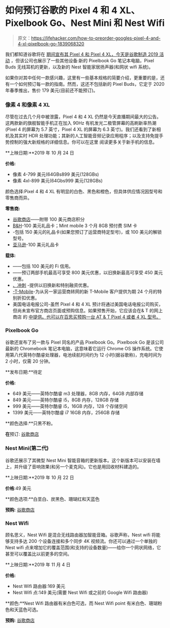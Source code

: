 # 如何预订谷歌的 Pixel 4 和 4 XL、Pixelbook Go、Nest Mini 和 Nest Wifi

> 原文：<https://lifehacker.com/how-to-preorder-googles-pixel-4-and-4-xl-pixelbook-go-1839068320>



我们都知道谷歌将在 [期间宣布其 Pixel 4 和 Pixel 4 XL，今天是谷歌制造 2019 活动](https://lifehacker.com/everything-from-todays-google-event-that-actually-matte-1839057732) ，但该公司也展示了一些其他设备:新的 Pixelbook Go 笔记本电脑，Pixel Buds 无线耳机的更新，以及新的 Nest 智能家居扬声器(和网状 wifi 系统)。

如果你对其中任何一款感兴趣，这里有一些基本规格的简要介绍，更重要的是，还有一个如何预订每一款的指南。然而，这还不包括新的 Pixel Buds，它定于 2020 年春季推出，售价 179 美元(目前还不能预订)。

### 像素 4 和像素 4 XL

尽管在过去几个月中被泄露，Pixel 4 和 4 XL 仍然是今天直播期间最大的公告。这两款新的旗舰智能手机正在加入 90Hz 有机发光二极管屏幕的高刷新率热潮(Pixel 4 的屏幕为 5.7 英寸，Pixel 4 XL 的屏幕为 6.3 英寸)。我们还看到了新相机及其实时 HDR 处理功能；其新的人工智能音频记录应用程序；以及支持免提手势控制的强大新规格的详细信息。你可以在这里 阅读更多关于新手机的信息。

**上映日期:**2019 年 10 月 24 日

**价格:**

*   像素 4-799 美元(64GBs899 美元(128GBs)
*   像素 4xl-899 美元(64Gbs999 美元(128GBs)

颜色选择:Pixel 4 和 4 XL 有明显的白色、黑色和橙色，但具体供应情况因型号和零售商而异。

**零售商:**

*   [谷歌商店](https://store.google.com/config/pixel_4)——附带 100 美元商店积分
*   [B&H](https://www.bhphotovideo.com/c/product/1507474-REG/google_ga01187_us_pixel_4_64gb_smartphone.html)-100 美元礼品卡；Mint mobile 3 个月 8GB 预付费 SIM 卡
*   -包括 150 美元的礼品卡(如果您预订了运营商特定型号)，或 100 美元的解锁型号。
*   [亚马逊](https://smile.amazon.com/Pixel-4-Black-128GB-Unlocked/dp/B07Z4G2MQY?asc_campaign=InlineText&asc_refurl=https://lifehacker.com/how-to-preorder-googles-pixel-4-and-4-xl-pixelbook-go-1839068320&asc_source=&tag=kinjalifehackerlink-20)-100 美元礼品卡

**载体:**

*   ——包括 100 美元的 Fi 信用。
*   ——预订两部手机最高可享受 800 美元优惠，以旧换新最高可享受 450 美元优惠。
*   [、冲刺](https://www.sprint.com/en/landings/google/pixel.html?INTCID=HP:ALL:GGL:PXL4:LP) -提供以旧换新和特别融资优惠。
*   [-T-Mobile](https://www.t-mobile.com/offers/google-phone-deals)-为从另一家运营商转网的新 T-Mobile 客户提供为期 24 个月的特别折扣优惠。
*   美国电话电报公司-虽然 Pixel 4 和 4 XL 预计将通过美国电话电报公司购买，但尚未宣布官方商店页面或预购信息。如果预售开始，它应该会在& T 的网上商店 的 [中提供。也可以在百思买预购一台 AT & T Pixel 4 或者 4 XL 型号。](https://www.att.com/buy/phones/)

### Pixelbook Go

谷歌还宣布了另一款与 Pixel 同名的产品 Pixelbook Go。Pixelbook Go 是该公司最新的 Chromebook 笔记本电脑，这意味着它运行 Chrome OS 操作系统。它使用第八代英特尔酷睿处理器，电池续航时间约为 12 小时(据谷歌称)，充电时间为 2 小时，仅需 20 分钟。

**发布日期:**待定

**价格:**

*   649 美元——英特尔酷睿 m3 处理器，8GB 内存，64GB 内部存储
*   849 美元——英特尔酷睿 i5，8GB 内存，128GB 存储
*   999 美元——英特尔酷睿 i5，16GB 内存，128 个存储空间
*   1399 美元——英特尔酷睿 i7 16GB 内存，256GB 存储

**颜色选择:**只黑不粉。

**在**预订: [谷歌商店](https://store.google.com/us/config/pixelbook_go?hl=en-US)

### Nest Mini(第二代)

谷歌还展示了其微型 Nest Mini 智能音箱的更新版本。这个新版本可以安装在墙上，并升级了音响效果(和另一个麦克风)。它也是用回收材料建造的。

**上映日期:**2019 年 10 月 22 日

**价格**:49 美元

**颜色选项:**白垩白、炭黑色、珊瑚红和天蓝色

**预购:** [谷歌商店](https://store.google.com/config/google_nest_mini)

### Nest Wifi

顾名思义，Nest Wifi 是混合无线路由器加智能音箱。谷歌声称，Nest wifi 将能够支持多达 200 个设备连接和多个同步 4K 视频流。你还可以通过一个单独的 Nest wifi 点来增加它的覆盖范围(和支持的设备数量)——给你一个网状网络，它甚至可以覆盖比以前更多的空间。

**上映日期:**2019 年 11 月 4 日

**价格:**

*   Nest Wifi 路由器:169 美元
*   Nest Wifi 点:149 美元(需要 Nest Wifi 或之前的 Google Wifi 路由器)

**颜色:**Nest Wifi 路由器有米白色可选，而 Nest Wifi point 有米白色、珊瑚粉色和天蓝色可选。

**预购:** [谷歌商店](https://store.google.com/us/config/nest_wifi?hl=en-US)